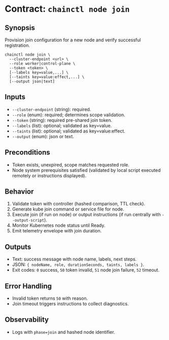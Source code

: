 # Contract: `chainctl node join`

## Synopsis
Provision join configuration for a new node and verify successful registration.

```
chainctl node join \
  --cluster-endpoint <url> \
  --role worker|control-plane \
  --token <token> \
  [--labels key=value,...] \
  [--taints key=value:effect,...] \
  [--output json|text]
```

## Inputs
- `--cluster-endpoint` (string): required.
- `--role` (enum): required; determines scope validation.
- `--token` (string): required pre-shared join token.
- `--labels` (list): optional; validated as key=value.
- `--taints` (list): optional; validated as key=value:effect.
- `--output` (enum): json or text.

## Preconditions
- Token exists, unexpired, scope matches requested role.
- Node system prerequisites satisfied (validated by local script executed remotely or instructions displayed).

## Behavior
1. Validate token with controller (hashed comparison, TTL check).
2. Generate kube join command or service file for node.
3. Execute join (if run on node) or output instructions (if run centrally with `--output-script`).
4. Monitor Kubernetes node status until Ready.
5. Emit telemetry envelope with join duration.

## Outputs
- Text: success message with node name, labels, next steps.
- JSON: `{ nodeName, role, durationSeconds, taints, labels }`.
- Exit codes: `0` success, `50` token invalid, `51` node join failure, `52` timeout.

## Error Handling
- Invalid token returns `50` with reason.
- Join timeout triggers instructions to collect diagnostics.

## Observability
- Logs with `phase=join` and hashed node identifier.

